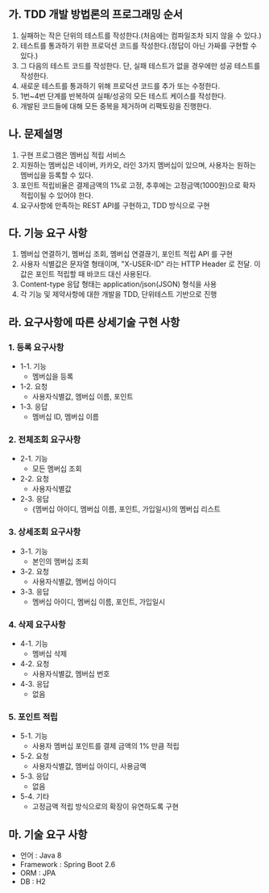 ## 가. TDD 개발 방법론의 프로그래밍 순서
1. 실패하는 작은 단위의 테스트를 작성한다.(처음에는 컴파일조차 되지 않을 수 있다.)
2. 테스트를 통과하기 위한 프로덕션 코드를 작성한다.(정답이 아닌 가짜를 구현할 수 있다.)
3. 그 다음의 테스트 코드를 작성한다. 단, 실패 테스트가 없을 경우에만 성공 테스트를 작성한다.
4. 새로운 테스트를 통과하기 위해 프로덕션 코드를 추가 또는 수정한다.
5. 1번~4번 단계를 반복하여 실패/성공의 모든 테스트 케이스를 작성한다.
6. 개발된 코드들에 대해 모든 중복을 제거하며 리팩토링을 진행한다.

## 나. 문제설명
1. 구현 프로그램은 멤버십 적립 서비스
2. 지원하는 멤버십은 네이버, 카카오, 라인 3가지 멤버십이 있으며, 사용자는 원하는 멤버십을 등록할 수 있다.
3. 포인트 적립비율은 결제금액의 1%로 고정, 추후에는 고정금액(1000원)으로 확자 적립이될 수 있어야 한다.
4. 요구사항에 만족하는 REST API를 구현하고, TDD 방식으로 구현

## 다. 기능 요구 사항
1. 멤버십 연결하기, 멤버십 조회, 멤버십 연결끊기, 포인트 적립 API 를 구현
2. 사용자 식별값은 문자열 형태이며, "X-USER-ID" 라는 HTTP Header 로 전달. 이 값은 포인트 적립할 때 바코드 대신 사용된다.
3. Content-type 응답 형태는 application/json(JSON) 형식을 사용
4. 각 기능 및 제약사항에 대한 개발을 TDD, 단위테스트 기반으로 진행

## 라. 요구사항에 따른 상세기술 구현 사항

### 1. 등록 요구사항
- 1-1. 기능
    - 멤버십을 등록
- 1-2. 요청
    - 사용자식별값, 멤버십 이름, 포인트
- 1-3. 응답
    - 멤버십 ID, 멤버십 이름

### 2. 전체조회 요구사항
- 2-1. 기능
    - 모든 멤버십 조회
- 2-2. 요청
    - 사용자식별값
- 2-3. 응답
    - {멤버십 아이디, 멤버십 이름, 포인트, 가입일시}의 멤버십 리스트

### 3. 상세조회 요구사항
- 3-1. 기능
    - 본인의 멤버십 조회
- 3-2. 요청
    - 사용자식별값, 멤버십 아이디
- 3-3. 응답
    - 멤버십 아이디, 멤버십 이름, 포인트, 가입일시

### 4. 삭제 요구사항
- 4-1. 기능
    - 멤버십 삭제
- 4-2. 요청
    - 사용자식별값, 멤버십 번호
- 4-3. 응답
    - 없음

### 5. 포인트 적립
- 5-1. 기능
  - 사용자 멤버십 포인트를 결제 금액의 1% 만큼 적립
- 5-2. 요청
    - 사용자식별값, 멤버십 아이디, 사용금액
- 5-3. 응답
    - 없음
- 5-4. 기타
    - 고정금액 적립 방식으로의 확장이 유연하도록 구현

## 마. 기술 요구 사항
- 언어 : Java 8
- Framework : Spring Boot 2.6
- ORM : JPA
- DB : H2